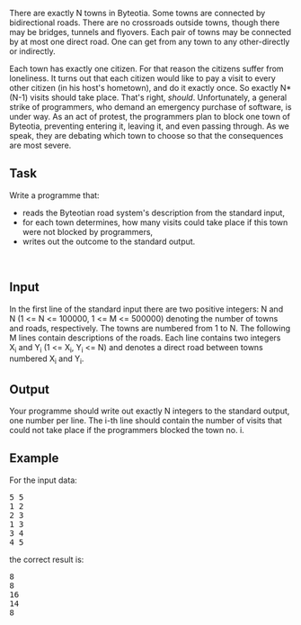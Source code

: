 <p>There are exactly N&nbsp;towns in Byteotia. Some towns are connected by bidirectional roads. There are no crossroads outside towns, though there may be bridges, tunnels and flyovers. Each pair of towns may be connected by at most one direct road. One can get from any town to any other-directly or indirectly.</p>
<p>Each town has exactly one citizen. For that reason the citizens suffer from loneliness. It turns out that each citizen would like to pay a visit to every other citizen (in his host's hometown), and do it exactly once. So exactly N*(N-1)&nbsp;visits should take place. That's right,&nbsp;<em>should</em>. Unfortunately, a general strike of programmers, who demand an emergency purchase of software, is under way. As an act of protest, the programmers plan to block one town of Byteotia, preventing entering it, leaving it, and even passing through. As we speak, they are debating which town to choose so that the consequences are most severe.</p>
<h2>Task</h2>
<p>Write a programme that:</p>
<ul>
<li>reads the Byteotian road system's description from the standard input,</li>
<li>for each town determines, how many visits could take place if this town were not blocked by programmers,</li>
<li>writes out the outcome to the standard output.</li>
</ul>
<p>&nbsp;</p>
<h2>Input</h2>
<p>In the first line of the standard input there are two positive integers: N&nbsp;and N&nbsp;(1 &lt;= N &lt;= 100000, 1 &lt;= M &lt;= 500000) denoting the number of towns and roads, respectively. The towns are numbered from 1 to N. The following M&nbsp;lines contain descriptions of the roads. Each line contains two integers X<sub>i</sub>&nbsp;and Y<sub>i</sub>&nbsp;(1 &lt;= X<sub>i</sub>, Y<sub>i</sub> &lt;= N) and denotes a direct road between towns numbered X<sub>i</sub>&nbsp;and Y<sub>i</sub>.</p>
<h2>Output</h2>
<p>Your programme should write out exactly N&nbsp;integers to the standard output, one number per line. The i-th&nbsp;line should contain the number of visits that could not take place if the programmers blocked the town no. i.</p>
<h2>Example</h2>
<p>For the input data:</p>
<pre>5 5
1 2
2 3
1 3
3 4
4 5</pre>
<p>the correct result is:</p>
<pre>8
8
16
14
8</pre>